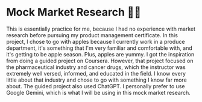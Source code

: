 # Mock Market Research 🍎🍎
This is essentially practice for me, because I had no experience with market research before pursuing my product management certificate. 
In this project, I chose to go with apples because I currently work in a produce department, 
it's something that I'm very familiar and comfortable with, and it's getting to be apple season. Plus, apples are yummy.
I got the inspiration from doing a guided project on Coursera. However, that project focused on the pharmaceutical industry and cancer drugs, which the instructor 
was extremely well versed, informed, and educated in the field. I know every little about that industry and chose to go with something I know far more about. 
The guided project also used ChatGPT. I personally prefer to use Google Gemini, which is what I will be using in this mock market research.

